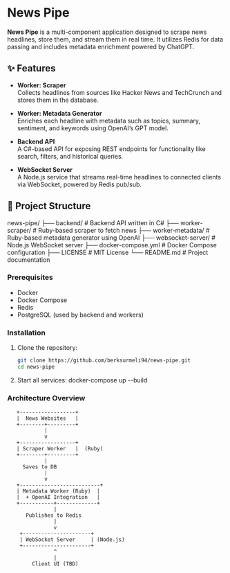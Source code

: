 # News Pipe

**News Pipe** is a multi-component application designed to scrape news headlines, store them, and stream them in real time. It utilizes Redis for data passing and includes metadata enrichment powered by ChatGPT.

## ✨ Features

- **Worker: Scraper**  
  Collects headlines from sources like Hacker News and TechCrunch and stores them in the database.

- **Worker: Metadata Generator**  
  Enriches each headline with metadata such as topics, summary, sentiment, and keywords using OpenAI’s GPT model.

- **Backend API**  
  A C#-based API for exposing REST endpoints for functionality like search, filters, and historical queries.

- **WebSocket Server**  
  A Node.js service that streams real-time headlines to connected clients via WebSocket, powered by Redis pub/sub.

## 📁 Project Structure

news-pipe/
├── backend/ # Backend API written in C#
├── worker-scraper/ # Ruby-based scraper to fetch news
├── worker-metadata/ # Ruby-based metadata generator using OpenAI
├── websocket-server/ # Node.js WebSocket server
├── docker-compose.yml # Docker Compose configuration
├── LICENSE # MIT License
└── README.md # Project documentation

### Prerequisites

- Docker
- Docker Compose
- Redis
- PostgreSQL (used by backend and workers)

### Installation

1. Clone the repository:

   ```sh
   git clone https://github.com/berksurmeli94/news-pipe.git
   cd news-pipe

   ```

2. Start all services:
   docker-compose up --build

### Architecture Overview

       +------------------+
       |  News Websites   |
       +--------+---------+
                |
                v
       +------------------+
       | Scraper Worker   |  (Ruby)
       +--------+---------+
                |
         Saves to DB
                |
                v
       +--------------------------+
       | Metadata Worker (Ruby)  |
       |  + OpenAI Integration   |
       +-----------+-------------+
                   |
          Publishes to Redis
                   |
                   v
        +----------------------+
        | WebSocket Server     | (Node.js)
        +----------------------+
                   ^
                   |
            Client UI (TBD)
